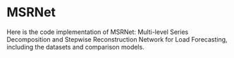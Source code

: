 # MSRNet
Here is the code implementation of MSRNet: Multi-level Series Decomposition and Stepwise Reconstruction Network for Load Forecasting, including the datasets and comparison models.
